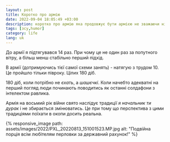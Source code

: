 ```yaml
---
layout: post
title: Коротко про армію
date: 2022-09-04 18:05:49 +03:00
description: коротко про армію яка продовжує бути армією не зважаючи ні на що
tags: [зсу,humor]
category: life
lang: uk
---
```


До армії я підтягувався 14 раз.
При чому це не один раз за попутного вітру, а більш менш стабільно перший підхід.

В армії (дотримуючись тієї самої схеми занять) - натягую з трудом 10. Це пройшло тільки півроку. 
Цілих 180 діб.

180 діб, коли потрібно не _єхать_, а _шашєчкі_.
Коли начебто адекватні на перший погляд люди починають поводитись як останні солдафони з інтелектом равлика.
 
Армія на восьмий рік війни свято наслідує традиції _я начальник ти дурак_ і не збирається змінюватись.
Це при тому що перспектива з цими традиціями поїхати в окопи досить реальна.

{% responsive_image path: assets/images/2022/PXL_20220813_151001523.MP.jpg alt: "Подвійна порція всім любітелям перловки за державний рахунок!" %}
